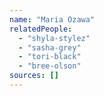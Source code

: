 ```yaml
---
name: "Maria Ozawa"
relatedPeople:
  - "shyla-stylez"
  - "sasha-grey"
  - "tori-black"
  - "bree-olson"
sources: []
---
```



